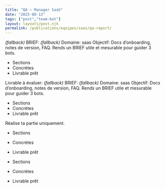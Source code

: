 ```yaml
---
title: "QA — Manager SaaS"
date: "2025-08-13"
tags: ["post","team-bot"]
layout: layouts/post.njk
permalink: /publications/equipes/saas/qa-report/
---
```

*(fallback)* BRIEF:
*(fallback)* Domaine: saas
Objectif: Docs d’onboarding, notes de version, FAQ.
Rends un BRIEF utile et mesurable pour guider 3 bots.

- Sections
- Concrètes
- Livrable prêt

Livrable à évaluer:
*(fallback)* BRIEF:
*(fallback)* Domaine: saas
Objectif: Docs d’onboarding, notes de version, FAQ.
Rends un BRIEF utile et mesurable pour guider 3 bots.

- Sections
- Concrètes
- Livrable prêt

Réalise ta partie uniquement.

- Sections
- Concrètes
- Livrable prêt

- Sections
- Concrètes
- Livrable prêt
